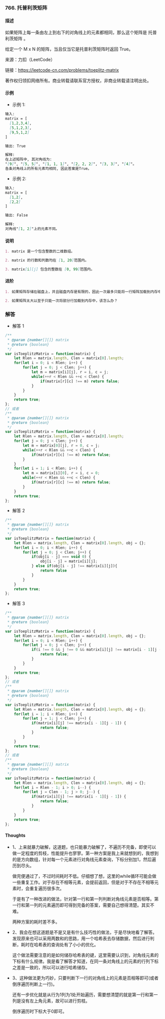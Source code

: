 ### 766. 托普利茨矩阵

#### 描述

如果矩阵上每一条由左上到右下的对角线上的元素都相同，那么这个矩阵是 托普利茨矩阵 。

给定一个 M x N 的矩阵，当且仅当它是托普利茨矩阵时返回 True。

来源：力扣（LeetCode）

链接：https://leetcode-cn.com/problems/toeplitz-matrix

著作权归领扣网络所有。商业转载请联系官方授权，非商业转载请注明出处。

#### 示例

+ 示例 1:
```md
输入: 
matrix = [
  [1,2,3,4],
  [5,1,2,3],
  [9,5,1,2]
]

输出: True

解释:
在上述矩阵中, 其对角线为:
"[9]", "[5, 5]", "[1, 1, 1]", "[2, 2, 2]", "[3, 3]", "[4]"。
各条对角线上的所有元素均相同, 因此答案是True。
```
+ 示例 2:
```md
输入:
matrix = [
  [1,2],
  [2,2]
]

输出: False

解释: 
对角线"[1, 2]"上的元素不同。
```

#### 说明
```md
1. matrix 是一个包含整数的二维数组。

2. matrix 的行数和列数均在 [1, 20]范围内。

3. matrix[i][j] 包含的整数在 [0, 99]范围内。
```

#### 进阶
```md
1. 如果矩阵存储在磁盘上，并且磁盘内存是有限的，因此一次最多只能将一行矩阵加载到内存中，该怎么办？

2. 如果矩阵太大以至于只能一次将部分行加载到内存中，该怎么办？
```

### 解答

+ 解答 1
```js
/**
 * @param {number[][]} matrix
 * @return {boolean}
 */
var isToeplitzMatrix = function(matrix) {
    let Rlen = matrix.length, Clen = matrix[0].length;
    for(let i = 0; i < Rlen; i++) {
        for(let j = 0; j < Clen; j++) {
            let m = matrix[i][j], r = i, c = j;
            while(++r < Rlen && ++c < Clen) {
                if(matrix[r][c] !== m) return false;
            }
        }
    }
    return true;
};
// 或者
/**
 * @param {number[][]} matrix
 * @return {boolean}
 */
var isToeplitzMatrix = function(matrix) {
    let Rlen = matrix.length, Clen = matrix[0].length;
    for(let j = 0; j < Clen; j++) {
        let m = matrix[0][j], r = 0, c = j;
        while(++r < Rlen && ++c < Clen) {
            if(matrix[r][c] !== m) return false;
        }
    }
    for(let i = 1; i < Rlen; i++) {
        let m = matrix[i][0], r = i, c = 0;
        while(++r < Rlen && ++c < Clen) {
            if(matrix[r][c] !== m) return false;
        }
    }
    return true;
};
```

+ 解答 2
```js
/**
 * @param {number[][]} matrix
 * @return {boolean}
 */
var isToeplitzMatrix = function(matrix) {
    let Rlen = matrix.length, Clen = matrix[0].length, obj = {};
    for(let i = 0; i < Rlen; i++) {
        for(let j = 0; j < Clen; j++) {
            if(obj[i - j] === void 0) {
                obj[i - j] = matrix[i][j];
            } else if(obj[i - j] !== matrix[i][j]){
                return false
            }
        }
    }
    return true;
};
```

+ 解答 3
```js
/**
 * @param {number[][]} matrix
 * @return {boolean}
 */
var isToeplitzMatrix = function(matrix) {
    let Rlen = matrix.length, Clen = matrix[0].length, obj = {};
    for(let i = 0; i < Rlen; i++) {
        for(let j = 0; j < Clen; j++) {
            if(i !== 0 && j !== 0 && matrix[i][j] !== matrix[i - 1][j - 1]) {
                return false;
            }
        }
    }
    return true;
};
// 或者
/**
 * @param {number[][]} matrix
 * @return {boolean}
 */
var isToeplitzMatrix = function(matrix) {
    let Rlen = matrix.length, Clen = matrix[0].length, obj = {};
    for(let i = 1; i < Rlen; i++) {
        for(let j = 1; j < Clen; j++) {
            if(matrix[i][j] !== matrix[i - 1][j - 1]) {
                return false;
            }
        }
    }
    return true;
};
// 或者
/**
 * @param {number[][]} matrix
 * @return {boolean}
 */
var isToeplitzMatrix = function(matrix) {
    let Rlen = matrix.length, Clen = matrix[0].length, obj = {};
    for(let i = Rlen - 1; i > 0; i--) {
        for(let j = Clen - 1; j > 0; j--) {
            if(matrix[i][j] !== matrix[i - 1][j - 1]) {
                return false;
            }
        }
    }
    return true;
};
```

#### Thoughts

+ 1、上来就暴力破解，这道题，也只能暴力破解了，不遍历不完备，即使可以做一定程度的剪枝，性能提升也寥寥。第一种方案是我上来就想到的，我想到的是方向数组，针对每一个元素进行对角线元素查询，下标分别加1，然后遍历到尽头。

  做完便通过了，不过时间耗时不低。仔细想了想，这里的while循环可能会做一些重复工作。对于存在不相等元素，会提前返回，但是对于不存在不相等元素时，会重复遍历很多次。

  于是有了一种改进的做法，针对第一行和第一列判断对角线元素是否相等。第一行和第一列的元素遍历即可得到完备的答案，需要自己想得清楚。其实不难。

  两种方案的耗时差不多。

+ 2、我会在想这道题是不是又是有什么技巧性的做法，于是尽快地看了解答。发现原来也可以采用两数和的思路，用一个哈希表去存储数据，然后进行判断，耗时在哈希表的查询处有了小小的优化。
  
  这个做法需要注意的是如何储存哈希表的键，这里需要认识到，对角线元素的下标有什么规律。我是看了解答才知道，在同一条对角线上的元素的行列下标之差是一致的，所以可以进行哈希储存。

+ 3、这种做法更为巧妙，只要判断下一行的对角线上的元素是否相等即可(或者倒序遍历判断上一行)。

  还有一步优化就是从行为1列为1处开始遍历，需要想清楚的就是第一行和第一列是没有左上角元素，故可以进行剪枝。

  倒序遍历时下标大于0即可。